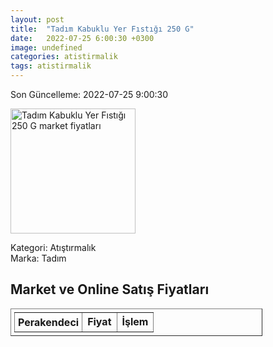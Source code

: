 ```yaml
---
layout: post
title:  "Tadım Kabuklu Yer Fıstığı 250 G"
date:   2022-07-25 6:00:30 +0300
image: undefined
categories: atistirmalik
tags: atistirmalik
---
```


Son Güncelleme: 2022-07-25 9:00:30

<img src="undefined" width="200" alt="Tadım Kabuklu Yer Fıstığı 250 G market fiyatları" />

Kategori: Atıştırmalık
<br />
Marka: Tadım

<h2>Market ve Online Satış Fiyatları</h2>

<table border="1" style="padding: 5px;width:80%;">
  <tr>
    <td style="padding: 5px;"><strong>Perakendeci</strong></td>
    <td><strong>Fiyat</strong></td>
    <td><strong>İşlem</strong></td>
  </tr>
  
</table>

